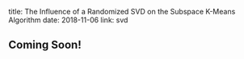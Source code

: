 title: The Influence of a Randomized SVD on the Subspace K-Means Algorithm
date: 2018-11-06
link: svd 

## Coming Soon!